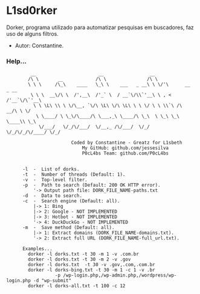 # L1sd0rker

Dorker, programa utilizado para automatizar pesquisas em buscadores, faz uso de alguns filtros.
 - Autor: Constantine.

### Help...

			 __                       __                 __
			/\ \       __            /\ \               /\ \
			\ \ \     /\_\    ____   \_\ \    ___   _ __\ \ \/'\      __   _ __
			 \ \ \  __\/\ \  /',__\  /'_` \  / __`\/\\`'__\ \ , <   /'__`\/\`'__\
			  \ \ \L\ \\ \ \/\__, `\/\ \L\ \/\ \L\ \ \ \/ \ \ \\`\ /\  __/\ \ \/
			   \ \____/ \ \_\/\____/\ \___,_\ \____/\ \_\  \ \_\ \_\ \____\\ \_\
				\/___/   \/_/\/___/  \/__,_ /\/___/  \/_/   \/_/\/_/\/____/ \/_/

							Coded by Constantine - Greatz for L1sbeth
								My GitHub: github.com/jessesilva
								P0cL4bs Team: github.com/P0cL4bs


		  -l  -  List of dorks.
		  -t  -  Number of threads (Default: 1).
		  -v  -  Top-level filter.
		  -p  -  Path to search (Default: 200 OK HTTP error).
			  '-> Output path file: DORK_FILE_NAME-paths.txt
		  -d  -  Data to search.
		  -c  -  Search engine (Default: all).
			  |-> 1: Bing
			  |-> 2: Google - NOT IMPLEMENTED
			  |-> 3: Hotbot - NOT IMPLEMENTED
			  '-> 4: DuckDuckGo - NOT IMPLEMENTED
		  -m  -  Save method (Default: all).
			  |-> 1: Extract domains (DORK_FILE_NAME-domains.txt).
			  '-> 2: Extract full URL (DORK_FILE_NAME-full_url.txt).

		  Examples...
			dorker -l dorks.txt -t 30 -m 1 -v .com.br
			dorker -l dorks.txt -t 30 -m 2 -v .gov
			dorker -l dorks.txt  -t 30 -v .gov,.com,.com.br
			dorker -l dorks-bing.txt -t 30 -m 1 -c 1 -v .br
					  -p /wp-login.php,/wp-admin.php,/wordpress/wp-login.php -d "wp-submit"
			dorker -l dorks-all.txt -t 100 -c 12